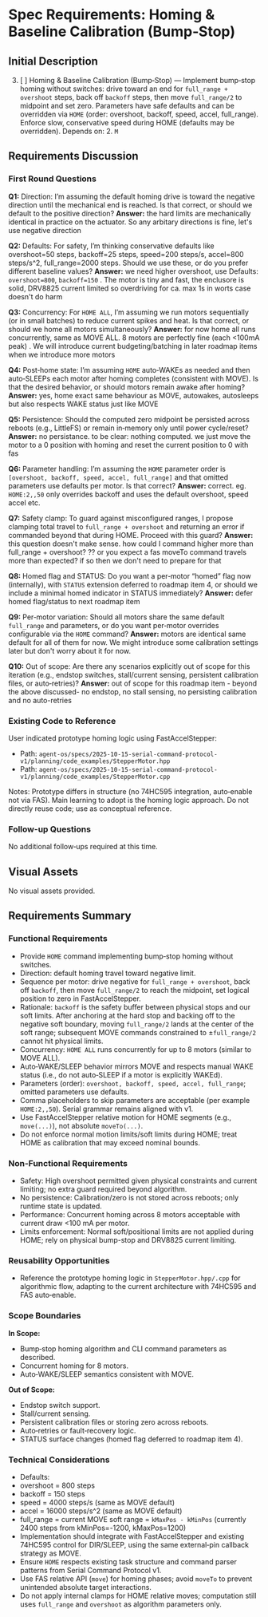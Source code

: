 # Spec Requirements: Homing & Baseline Calibration (Bump‑Stop)

## Initial Description
3. [ ] Homing & Baseline Calibration (Bump‑Stop) — Implement bump‑stop homing without switches: drive toward an end for `full_range + overshoot` steps, back off `backoff` steps, then move `full_range/2` to midpoint and set zero. Parameters have safe defaults and can be overridden via `HOME` (order: overshoot, backoff, speed, accel, full_range). Enforce slow, conservative speed during HOME (defaults may be overridden). Depends on: 2. `M`

## Requirements Discussion

### First Round Questions

**Q1:** Direction: I’m assuming the default homing drive is toward the negative direction until the mechanical end is reached. Is that correct, or should we default to the positive direction?
**Answer:** the hard limits are mechanically identical in practice on the actuator. So any arbitary directions is fine, let's use negative direction

**Q2:** Defaults: For safety, I’m thinking conservative defaults like overshoot=50 steps, backoff=25 steps, speed=200 steps/s, accel=800 steps/s^2, full_range=2000 steps. Should we use these, or do you prefer different baseline values?
**Answer:** we need higher overshoot, use Defaults: `overshoot=800`, `backoff=150` . The motor is tiny and fast, the enclusore is solid, DRV8825 current limited so overdriving for ca. max 1s in worts case doesn't do harm 

**Q3:** Concurrency: For `HOME ALL`, I’m assuming we run motors sequentially (or in small batches) to reduce current spikes and heat. Is that correct, or should we home all motors simultaneously?
**Answer:** for now home all runs concurrently, same as MOVE ALL. 8 motors are perfectly fine (each <100mA peak) . We will introduce current budgeting/batching in later roadmap items when we introduce more motors

**Q4:** Post‑home state: I’m assuming `HOME` auto‑WAKEs as needed and then auto‑SLEEPs each motor after homing completes (consistent with MOVE). Is that the desired behavior, or should motors remain awake after homing?
**Answer:** yes, home exact same behaviour as MOVE, autowakes, autosleeps but  also respects WAKE status just like MOVE

**Q5:** Persistence: Should the computed zero midpoint be persisted across reboots (e.g., LittleFS) or remain in‑memory only until power cycle/reset?
**Answer:** no persistance. to be clear: nothing computed. we just move the motor to a 0 position with homing and reset the current position to 0 with fas

**Q6:** Parameter handling: I’m assuming the `HOME` parameter order is `[overshoot, backoff, speed, accel, full_range]` and that omitted parameters use defaults per motor. Is that correct?
**Answer:** correct. eg. `HOME:2,,50` only overrides backoff and uses the default overshoot, speed accel etc.

**Q7:** Safety clamp: To guard against misconfigured ranges, I propose clamping total travel to `full_range + overshoot` and returning an error if commanded beyond that during HOME. Proceed with this guard?
**Answer:** this question doesn't make sense. how could I command higher more than full_range + overshoot? ?? or you expect a fas moveTo command travels more than expected? if so then we don't need to prepare for that

**Q8:** Homed flag and STATUS: Do you want a per‑motor “homed” flag now (internally), with `STATUS` extension deferred to roadmap item 4, or should we include a minimal homed indicator in STATUS immediately?
**Answer:** defer homed flag/status to next roadmap item

**Q9:** Per‑motor variation: Should all motors share the same default `full_range` and parameters, or do you want per‑motor overrides configurable via the `HOME` command?
**Answer:** motors are identical same default for all of them for now. We might introduce some calibration settings later but don't worry about it for now.

**Q10:** Out of scope: Are there any scenarios explicitly out of scope for this iteration (e.g., endstop switches, stall/current sensing, persistent calibration files, or auto‑retries)?
**Answer:** out of scope for this roadmap item -  beyond the above discussed-  no endstop, no stall sensing, no persisting calibration and no auto-retries

### Existing Code to Reference
User indicated prototype homing logic using FastAccelStepper:
- Path: `agent-os/specs/2025-10-15-serial-command-protocol-v1/planning/code_examples/StepperMotor.hpp`
- Path: `agent-os/specs/2025-10-15-serial-command-protocol-v1/planning/code_examples/StepperMotor.cpp`

Notes: Prototype differs in structure (no 74HC595 integration, auto‑enable not via FAS). Main learning to adopt is the homing logic approach. Do not directly reuse code; use as conceptual reference.

### Follow-up Questions
No additional follow‑ups required at this time.

## Visual Assets

No visual assets provided.

## Requirements Summary

### Functional Requirements
- Provide `HOME` command implementing bump‑stop homing without switches.
- Direction: default homing travel toward negative limit.
 - Sequence per motor: drive negative for `full_range + overshoot`, back off `backoff`, then move `full_range/2` to reach the midpoint, set logical position to zero in FastAccelStepper.
 - Rationale: `backoff` is the safety buffer between physical stops and our soft limits. After anchoring at the hard stop and backing off to the negative soft boundary, moving `full_range/2` lands at the center of the soft range; subsequent MOVE commands constrained to ±`full_range/2` cannot hit physical limits.
- Concurrency: `HOME ALL` runs concurrently for up to 8 motors (similar to MOVE ALL).
- Auto‑WAKE/SLEEP behavior mirrors MOVE and respects manual WAKE status (i.e., do not auto‑SLEEP if a motor is explicitly WAKEd).
- Parameters (order): `overshoot, backoff, speed, accel, full_range`; omitted parameters use defaults.
- Comma placeholders to skip parameters are acceptable (per example `HOME:2,,50`). Serial grammar remains aligned with v1.
 - Use FastAccelStepper relative motion for HOME segments (e.g., `move(...)`), not absolute `moveTo(...)`.
 - Do not enforce normal motion limits/soft limits during HOME; treat HOME as calibration that may exceed nominal bounds.

### Non-Functional Requirements
- Safety: High overshoot permitted given physical constraints and current limiting; no extra guard required beyond algorithm.
- No persistence: Calibration/zero is not stored across reboots; only runtime state is updated.
- Performance: Concurrent homing across 8 motors acceptable with current draw <100 mA per motor.
 - Limits enforcement: Normal soft/positional limits are not applied during HOME; rely on physical bump-stop and DRV8825 current limiting.

### Reusability Opportunities
- Reference the prototype homing logic in `StepperMotor.hpp/.cpp` for algorithmic flow, adapting to the current architecture with 74HC595 and FAS auto‑enable.

### Scope Boundaries
**In Scope:**
- Bump‑stop homing algorithm and CLI command parameters as described.
- Concurrent homing for 8 motors.
- Auto‑WAKE/SLEEP semantics consistent with MOVE.

**Out of Scope:**
- Endstop switch support.
- Stall/current sensing.
- Persistent calibration files or storing zero across reboots.
- Auto‑retries or fault‑recovery logic.
- STATUS surface changes (homed flag deferred to roadmap item 4).

### Technical Considerations
 - Defaults:
  - overshoot = 800 steps
  - backoff = 150 steps
  - speed = 4000 steps/s (same as MOVE default)
  - accel = 16000 steps/s^2 (same as MOVE default)
  - full_range = current MOVE soft range = `kMaxPos - kMinPos` (currently 2400 steps from kMinPos=-1200, kMaxPos=1200)
- Implementation should integrate with FastAccelStepper and existing 74HC595 control for DIR/SLEEP, using the same external‑pin callback strategy as MOVE.
- Ensure `HOME` respects existing task structure and command parser patterns from Serial Command Protocol v1.
 - Use FAS relative API (`move`) for homing phases; avoid `moveTo` to prevent unintended absolute target interactions.
 - Do not apply internal clamps for HOME relative moves; computation still uses `full_range` and `overshoot` as algorithm parameters only.
